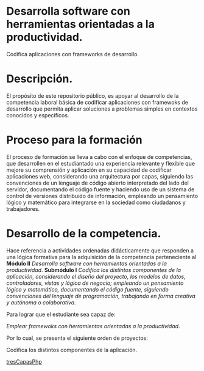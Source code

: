 # Desarrolla software con herramientas orientadas a la productividad.

Codifica aplicaciones con frameworks de desarrollo.


# Descripción.
El propósito de este repositorio público, es apoyar al desarrollo de la competencia laboral básica de 
codificar aplicaciones con framewoks de desarrollo que permita aplicar soluciones a problemas simples en contextos conocidos y específicos.

# Proceso para la formación 
El proceso de formación se lleva a cabo con el enfoque de competencias, que desarrollen en el estudiantado 
una experiencia relevante y flexible que mejore su comprensión y aplicación en su capacidad de codificar aplicaciones web, 
considerando una arquitectura por capas,  siguiendo las convenciones de un  lenguaje de código abierto interpretado 
del lado del servidor, documentando el código fuente y haciendo uso de un sistema de control de versiones distribuido 
de información,  empleando un pensamiento lógico y matemático para integrarse en la sociedad como ciudadanos y trabajadores.

# Desarrollo de la competencia. 
Hace referencia a actividades ordenadas didácticamente que responden a una lógica formativa para la adquisición de la 
competencia perteneciente al **Módulo II** _Desarrolla software con herramientas orientadas a la productividad_.
**Submódulo I** _Codifica los distintos componentes de la aplicación, considerando el diseño del proyecto, los modelos de 
datos, controladores, vistas y lógica de negocio; empleando un pensamiento lógico y matemático, documentando el código fuente, 
siguiendo convenciones del lenguaje de programación, trabajando en forma creativa y autónoma o colaborativa_.

Para lograr que el estudiante sea capaz de: 

_Emplear framewoks con herramientas orientadas a la productividad_.

Por lo cual, se presenta el siguiente orden de proyectos:

Codifica los distintos componentes de la aplicación.

[tresCapasPhp](https://github.com/miRepositorioGit/tresCapasPhp)
